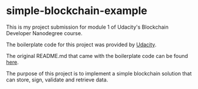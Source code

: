# simple-blockchain-example
This is my project submission for module 1 of Udacity's Blockchain Developer Nanodegree course.

The boilerplate code for this project was provided by [Udacity](https://www.udacity.com).

The original README.md that came with the boilerplate code can be found [here](./old-README.md).

The purpose of this project is to implement a simple blockchain solution that can store, sign, validate and retrieve data.
